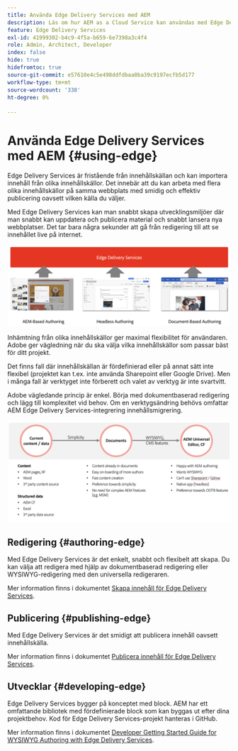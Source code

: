 ```yaml
---
title: Använda Edge Delivery Services med AEM
description: Läs om hur AEM as a Cloud Service kan användas med Edge Delivery Services.
feature: Edge Delivery Services
exl-id: 41999302-b4c9-4f5a-b659-6e7398a3c4f4
role: Admin, Architect, Developer
index: false
hide: true
hidefromtoc: true
source-git-commit: e57610e4c5e498ddfdbaa0ba39c9197ecfb5d177
workflow-type: tm+mt
source-wordcount: '338'
ht-degree: 0%

---
```



# Använda Edge Delivery Services med AEM {#using-edge}

Edge Delivery Services är fristående från innehållskällan och kan importera innehåll från olika innehållskällor. Det innebär att du kan arbeta med flera olika innehållskällor på samma webbplats med smidig och effektiv publicering oavsett vilken källa du väljer.

Med Edge Delivery Services kan man snabbt skapa utvecklingsmiljöer där man snabbt kan uppdatera och publicera material och snabbt lansera nya webbplatser. Det tar bara några sekunder att gå från redigering till att se innehållet live på internet.

![Innehållskällor för Edge Delivery](assets/content-sources.png)

Inhämtning från olika innehållskällor ger maximal flexibilitet för användaren. Adobe ger vägledning när du ska välja vilka innehållskällor som passar bäst för ditt projekt.

Det finns fall där innehållskällan är fördefinierad eller på annat sätt inte flexibel (projektet kan t.ex. inte använda Sharepoint eller Google Drive). Men i många fall är verktyget inte förberett och valet av verktyg är inte svartvitt.

Adobe vägledande princip är enkel. Börja med dokumentbaserad redigering och lägg till komplexitet vid behov. Om en verktygsändring behövs omfattar AEM Edge Delivery Services-integrering innehållsmigrering.

![Flexibilitet för innehållskälla](assets/content-source-flexiblity.png)

## Redigering {#authoring-edge}

Med Edge Delivery Services är det enkelt, snabbt och flexibelt att skapa. Du kan välja att redigera med hjälp av dokumentbaserad redigering eller WYSIWYG-redigering med den universella redigeraren.

Mer information finns i dokumentet [Skapa innehåll för Edge Delivery Services](/help/edge/wysiwyg-authoring/authoring.md).

## Publicering {#publishing-edge}

Med Edge Delivery Services är det smidigt att publicera innehåll oavsett innehållskälla.

Mer information finns i dokumentet [Publicera innehåll för Edge Delivery Services](/help/edge/wysiwyg-authoring/publishing.md).

## Utvecklar {#developing-edge}

Edge Delivery Services bygger på konceptet med block. AEM har ett omfattande bibliotek med fördefinierade block som kan byggas ut efter dina projektbehov. Kod för Edge Delivery Services-projekt hanteras i GitHub.

Mer information finns i dokumentet [Developer Getting Started Guide for WYSIWYG Authoring with Edge Delivery Services](/help/edge/wysiwyg-authoring/edge-dev-getting-started.md).
